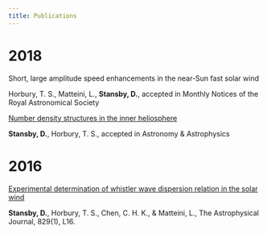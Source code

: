 ```yaml
---
title: Publications
---
```


# 2018
Short, large amplitude speed enhancements in the near-Sun fast solar wind

Horbury, T. S., Matteini, L., **Stansby, D.**, accepted in Monthly Notices of the Royal Astronomical Society


[Number density structures in the inner heliosphere](https://arxiv.org/abs/1803.10257)

**Stansby, D.**, Horbury, T. S., accepted in Astronomy & Astrophysics

# 2016

[Experimental determination of whistler wave dispersion relation in the solar wind](http://doi.org/10.3847/2041-8205/829/1/L16)

**Stansby, D.**, Horbury, T. S., Chen, C. H. K., & Matteini, L., The Astrophysical Journal, 829(1), L16.
